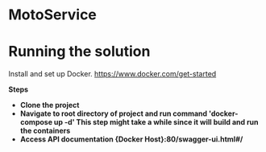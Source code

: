 # MotoService

# Running the solution
Install and set up Docker.  https://www.docker.com/get-started

<b> Steps </b> <br />
<b>
* Clone the project  <br />
* Navigate to root directory of project and run command <b> 'docker-compose up -d' </b> This step might take a while since it will build and run the containers
* Access API documentation {Docker Host}:80/swagger-ui.html#/
